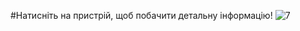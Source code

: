 #Натисніть на пристрій, щоб побачити детальну інформацію!
![7](https://github.com/user-attachments/assets/9f1f3948-205c-42c8-97ff-1e508bdbb981)

